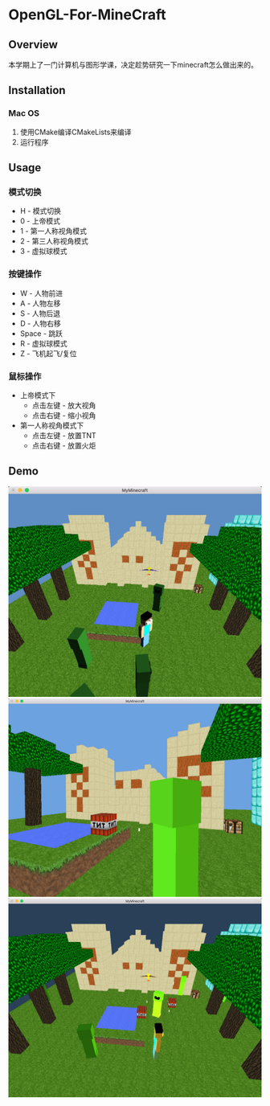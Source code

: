 # OpenGL-For-MineCraft

## Overview
本学期上了一门计算机与图形学课，决定趁势研究一下minecraft怎么做出来的。

## Installation

### Mac OS
1. 使用CMake编译CMakeLists来编译
2. 运行程序

## Usage

### 模式切换
* H - 模式切换
* 0 - 上帝模式
* 1 - 第一人称视角模式
* 2 - 第三人称视角模式
* 3 - 虚拟球模式

### 按键操作
* W - 人物前进
* A - 人物左移
* S - 人物后退
* D - 人物右移
* Space - 跳跃
* R - 虚拟球模式  
* Z - 飞机起飞/复位

### 鼠标操作
* 上帝模式下
  * 点击左键 - 放大视角
  * 点击右键 - 缩小视角  
* 第一人称视角模式下
  * 点击左键 - 放置TNT
  * 点击右键 - 放置火炬

## Demo
![](demo/demo1.jpg)
![](demo/demo2.jpg)
![](demo/demo3.jpg)
